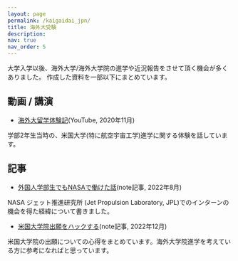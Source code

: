 ```yaml
---
layout: page
permalink: /kaigaidai_jpn/
title: 海外大受験
description: 
nav: true
nav_order: 5
---
```


大学入学以後、海外大学/海外大学院の進学や近況報告をさせて頂く機会が多くありました。
作成した資料を一部以下にまとめています。

## 動画 / 講演

- [海外大留学体験記](https://www.youtube.com/watch?v=zuGBeI8DLiw)(YouTube, 2020年11月)

学部2年生当時の、米国大学(特に航空宇宙工学)進学に関する体験を話しています。


## 記事

- [外国人学部生でもNASAで働けた話](https://note.com/rocket_science/n/n0442e537650b)(note記事, 2022年8月)

NASA ジェット推進研究所 (Jet Propulsion Laboratory, JPL)でのインターンの機会を得た経緯について書きました。

- [米国大学院出願をハックする](https://note.com/rocket_science/n/n8c23b2f08a38)(note記事, 2022年12月)

米国大学院の出願についての心得をまとめています。海外大学院進学を考えている方に参考になればと思っています。
